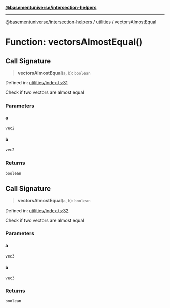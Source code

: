 [**@basementuniverse/intersection-helpers**](../../README.md)

***

[@basementuniverse/intersection-helpers](../../README.md) / [utilities](../README.md) / vectorsAlmostEqual

# Function: vectorsAlmostEqual()

## Call Signature

> **vectorsAlmostEqual**(`a`, `b`): `boolean`

Defined in: [utilities/index.ts:31](https://github.com/basementuniverse/intersection-helpers/blob/3a364a58f0714fe52065b40529091d774e3a1a50/src/utilities/index.ts#L31)

Check if two vectors are almost equal

### Parameters

#### a

`vec2`

#### b

`vec2`

### Returns

`boolean`

## Call Signature

> **vectorsAlmostEqual**(`a`, `b`): `boolean`

Defined in: [utilities/index.ts:32](https://github.com/basementuniverse/intersection-helpers/blob/3a364a58f0714fe52065b40529091d774e3a1a50/src/utilities/index.ts#L32)

Check if two vectors are almost equal

### Parameters

#### a

`vec3`

#### b

`vec3`

### Returns

`boolean`

